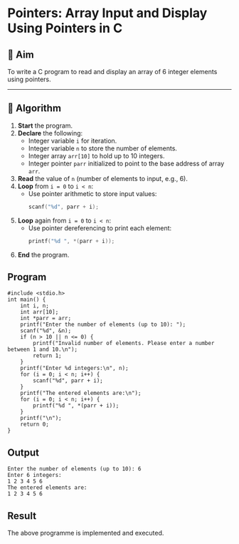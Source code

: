# Pointers: Array Input and Display Using Pointers in C

## 🎯 Aim

To write a C program to read and display an array of 6 integer elements using pointers.

---

## 🧠 Algorithm

1. **Start** the program.
2. **Declare** the following:
   - Integer variable `i` for iteration.
   - Integer variable `n` to store the number of elements.
   - Integer array `arr[10]` to hold up to 10 integers.
   - Integer pointer `parr` initialized to point to the base address of array `arr`.
3. **Read** the value of `n` (number of elements to input, e.g., 6).
4. **Loop** from `i = 0` to `i < n`:
   - Use pointer arithmetic to store input values:
     ```c
     scanf("%d", parr + i);
     ```
5. **Loop** again from `i = 0` to `i < n`:
   - Use pointer dereferencing to print each element:
     ```c
     printf("%d ", *(parr + i));
     ```
6. **End** the program.

## Program
```
#include <stdio.h>
int main() {
    int i, n;
    int arr[10];
    int *parr = arr; 
    printf("Enter the number of elements (up to 10): ");
    scanf("%d", &n);
    if (n > 10 || n <= 0) {
        printf("Invalid number of elements. Please enter a number between 1 and 10.\n");
        return 1;
    }
    printf("Enter %d integers:\n", n);
    for (i = 0; i < n; i++) {
        scanf("%d", parr + i); 
    }
    printf("The entered elements are:\n");
    for (i = 0; i < n; i++) {
        printf("%d ", *(parr + i));  
    }
    printf("\n");
    return 0;
}
```



## Output
```
Enter the number of elements (up to 10): 6
Enter 6 integers:
1 2 3 4 5 6
The entered elements are:
1 2 3 4 5 6
```



## Result
The above programme is implemented and executed.
